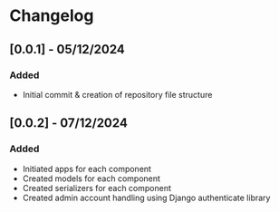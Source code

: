 # Changelog

## [0.0.1] - 05/12/2024
### Added
- Initial commit & creation of repository file structure

## [0.0.2] - 07/12/2024
### Added
- Initiated apps for each component
- Created models for each component
- Created serializers for each component
- Created admin account handling using Django authenticate library

